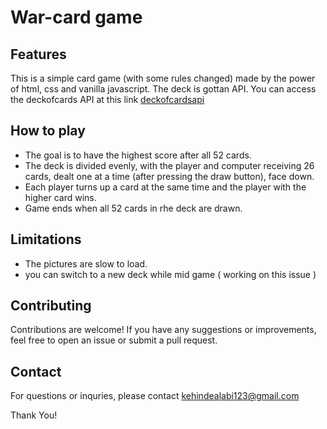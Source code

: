 # War-card game
## Features
This is a simple card game (with some rules changed) made by the power of html, css and vanilla javascript. The deck is gottan API. You can access the deckofcards API at this link <a href="https://www.deckofcardsapi.com/" target="_blank">deckofcardsapi</a>

## How to play
- The goal is to have the highest score after all 52 cards.
- The deck is divided evenly, with the player and computer receiving 26 cards, dealt one at a time (after pressing the draw button), face down.
- Each player turns up a card at the same time and the player with the higher card wins.
- Game ends when all 52 cards in rhe deck are drawn.

## Limitations
- The pictures are slow to load.
- you can switch to a new deck while mid game ( working on this issue )

## Contributing
Contributions are welcome! If you have any suggestions or improvements, feel free to open an issue or submit a pull request.

## Contact
For questions or inquries, please contact <a href="mailto:kehindealabi123@gmail.com" target="_blank">kehindealabi123@gmail.com<a>

Thank You!
